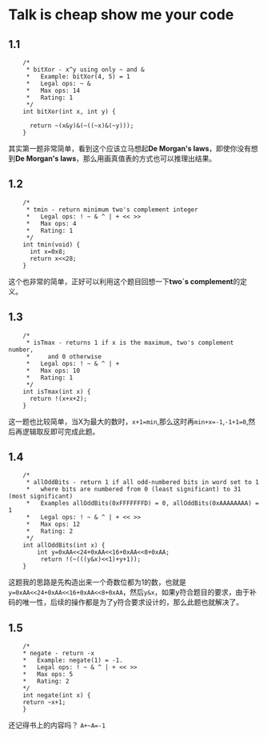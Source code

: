 # Talk is cheap show me your code
## 1.1
        /* 
         * bitXor - x^y using only ~ and & 
         *   Example: bitXor(4, 5) = 1
         *   Legal ops: ~ &
         *   Max ops: 14
         *   Rating: 1
         */
        int bitXor(int x, int y) {

          return ~(x&y)&(~((~x)&(~y)));
        }
其实第一题非常简单，看到这个应该立马想起**De Morgan's laws**，即使你没有想到**De Morgan's laws**，那么用画真值表的方式也可以推理出结果。
## 1.2
        /* 
         * tmin - return minimum two's complement integer 
         *   Legal ops: ! ~ & ^ | + << >>
         *   Max ops: 4
         *   Rating: 1
         */
        int tmin(void) {
          int x=0x8;
          return x<<28;
        }
这个也非常的简单，正好可以利用这个题目回想一下**two`s complement**的定义。
## 1.3
        /*
         * isTmax - returns 1 if x is the maximum, two's complement number,
         *     and 0 otherwise 
         *   Legal ops: ! ~ & ^ | +
         *   Max ops: 10
         *   Rating: 1
         */
        int isTmax(int x) {
          return !(x+x+2);
        }
这一题也比较简单，当X为最大的数时，`x+1=min`,那么这时再`min+x=-1`,`-1+1=0`,然后再逻辑取反即可完成此题。
## 1.4
        /* 
         * allOddBits - return 1 if all odd-numbered bits in word set to 1
         *   where bits are numbered from 0 (least significant) to 31 (most significant)
         *   Examples allOddBits(0xFFFFFFFD) = 0, allOddBits(0xAAAAAAAA) = 1
         *   Legal ops: ! ~ & ^ | + << >>
         *   Max ops: 12
         *   Rating: 2
         */
        int allOddBits(int x) {
            int y=0xAA<<24+0xAA<<16+0xAA<<8+0xAA;
             return !(~(((y&x)<<1)+y+1));
        }
这题我的思路是先构造出来一个奇数位都为1的数，也就是`y=0xAA<<24+0xAA<<16+0xAA<<8+0xAA`，然后`y&x`，如果y符合题目的要求，由于补码的唯一性，后续的操作都是为了y符合要求设计的，那么此题也就解决了。
## 1.5
        /* 
        * negate - return -x 
        *   Example: negate(1) = -1.
        *   Legal ops: ! ~ & ^ | + << >>
        *   Max ops: 5
        *   Rating: 2
        */
        int negate(int x) {
        return ~x+1;
        }
还记得书上的内容吗？ `A+~A=-1`
